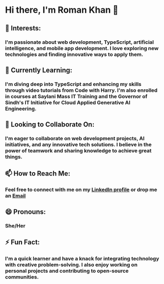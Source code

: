 <!DOCTYPE html>
<html lang="en">
<head>
    <meta charset="UTF-8">
    <meta name="viewport" content="width=device-width, initial-scale=1.0">
</head>
<body>
    <div>
<h1>Hi there, I'm Roman Khan 👋</h1>
<h2>👀 Interests:</h2> 
        <h3>I'm passionate about web development, TypeScript, artificial intelligence, and mobile app development. I love exploring new technologies and finding innovative ways to apply them.<br/></h3>
</div>
    <div>
<h2>🌱 Currently Learning:</h2>
<h3> I'm diving deep into TypeScript and enhancing my skills through video tutorials from Code with Harry. I'm also enrolled in courses at Saylani Mass IT Training and the Governor of Sindh's IT Initiative for Cloud Applied Generative AI Engineering.<br /></h3></div>
    <div>
<h2>💞️ Looking to Collaborate On:</h2>
<h3> I'm eager to collaborate on web development projects, AI initiatives, and any innovative tech solutions. I believe in the power of teamwork and sharing knowledge to achieve great things.<br /></h3>
    </div>
    <div>
<h2>📫 How to Reach Me:</h2>
<h3>Feel free to connect with me on my <a href="https://www.linkedin.com/in/roman-khan-025877316?utm_source=share&utm_campaign=share_via&utm_content=profile&utm_medium=android_app">LinkedIn profile</a> or drop me an <a href="mailto:romankhan.26@outlook.com">Email</a></br/></h3>
        </div>
    <div>
<h2>😄 Pronouns:</h2> 
<h3>She/Her<br /></h3></div>
    <div>
<h2>⚡ Fun Fact:</h2>
        <h3>I'm a quick learner and have a knack for integrating technology with creative problem-solving. I also enjoy working on personal projects and contributing to open-source communities.<br /></h3>
    </div>
</body>
</html>
